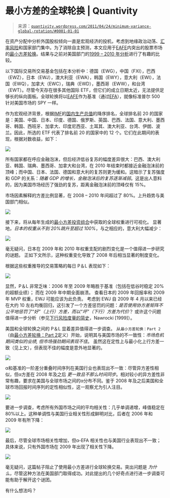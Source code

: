 <!--yml

category: 未分类

日期：2024 年 5 月 18 日 13:52:10

-->

# 最小方差的全球轮换 | Quantivity

> 来源：[`quantivity.wordpress.com/2011/04/24/minimum-variance-global-rotation/#0001-01-01`](https://quantivity.wordpress.com/2011/04/24/minimum-variance-global-rotation/#0001-01-01)

在资产分配中分析外国股权倾向一直是宏观经济的投机，考虑到地缘政治动荡、[汇率风险](http://en.wikipedia.org/wiki/Currency_risk)和国家部门集中。为了消除自主预测，本文应用于[EAFE](http://en.wikipedia.org/wiki/MSCI_EAFE)内突出的股票市场的[最小方差轮换](https://quantivity.wordpress.com/2011/04/20/minimum-variance-sector-rotation)。结果与之前对美国部门的[1999 – 2010 年分析](https://quantivity.wordpress.com/2011/04/22/minimum-variance-sector-rotation-part-2/)进行了有趣的比较。

以下国际交易所交易基金包括在本分析中：德国（EWG），中国（FXI），巴西（EWZ），日本（EWJ），澳大利亚（EWA），韩国（EWY），意大利（EWI），法国（EWQ），加拿大（EWC），瑞典（EWD），墨西哥（EWW），和台湾（EWT）。尽管今天存在很多其他国际 ETF，但它们的成立日期太近，无法提供足够长的纵向面板。全球轮换将以[EAFE](http://en.wikipedia.org/wiki/MSCI_EAFE)作为基准（通过[EFA](http://finance.yahoo.com/q?d=t&s=EFA)），就像标准普尔 500 针对美国市场的 SPY 一样。

作为宏观经济背景，根据[IMF](http://en.wikipedia.org/wiki/International_Monetary_Fund)的[国内生产总值](http://en.wikipedia.org/wiki/Gross_domestic_product)的降序排名，全球排名前 20 的国家是：美国、中国、日本、印度、德国、俄罗斯、英国、巴西、法国、意大利、墨西哥、韩国、西班牙、加拿大、印度尼西亚、土耳其、澳大利亚、台湾、伊朗、波兰。因此，所选的 ETF 代表了排名前 20 的国家中的 12 个。它们在此期间的表现，根据对数收益，如下：

![](https://quantivity.wordpress.com/wp-content/uploads/2011/04/global-rets.png)

所有国家都在呼应金融泡沫，但后经济低谷复苏的幅度差异很大：巴西、澳大利亚、韩国、瑞典、墨西哥、加拿大和台湾，在 2010 年结束时都接近金融泡沫前的顶峰；而中国、日本、法国、德国和意大利的复苏则更为缓和。这暗示了复苏强度和 GDP 的关系：*随着 GDP 的增长，金融泡沫后的复苏逐渐减弱*。这是出人意料的，因为美国市场经历了强劲的复苏，距离金融泡沫前的顶峰仅有 15%。

市场因素解释的方差比例显著，在 2008 – 2010 年间超过了 80%。上升趋势与美国部门相似。

![](https://quantivity.wordpress.com/wp-content/uploads/2011/04/longitudinal-pca-decomp-global.png)

接下来，将从每年生成的[最小方差投资组合](https://quantivity.wordpress.com/2011/04/17/minimum-variance-portfolios/)中获取的全球权重进行可视化。 显著地，*日本的权重从不到 20%跳升至超过 100%*，与之相应的，意大利大幅减少：

![](https://quantivity.wordpress.com/wp-content/uploads/2011/04/annual-mv-global-weights1.png)

毫无疑问，日本在 2009 年和 2010 年权重支配的剧烈变化是一个值得进一步研究的谜题。 正如下文所示，这种权重变化导致了 2008 年后相当显著的制度变化。

根据这些权重推导的交易策略的每日 P＆L 表现如下：

![](https://quantivity.wordpress.com/wp-content/uploads/2011/04/mvp-pl-global.png)

显然，P＆L 非常乏味：2006 年至 2009 年略胜于基准（包括在低谷时稳定 20%的超额业绩）； 而在 2009 年中期全面崩溃。 查看日本的 2009 年回报率和 2009 年 MVP 权重，EWJ 可能应该为此负责。 考虑到 EWJ 自 2009 年 4 月以来已经在大约 10 左右均衡回归，这引发了一个方差惩罚的问题：*是否使用协方差矩阵不公平地惩罚了“好”（上行）方差，而以“坏”（下行）方差为代价*？ 或许这个问题值得进一步分析（参见[下行风险度量的简史](http://citeseer.ist.psu.edu/viewdoc/summary?doi=10.1.1.22.262)，Nawrocki [1999]）。

美国和全球轮换之间的 P＆L 显着差异值得进一步调查。 从`最小方差轮换：Part 2`（由[最小方差轮换：Part 2](https://quantivity.wordpress.com/2011/04/22/minimum-variance-sector-rotation-part-2/)定义）开始，说明其与美国市场的不一致性：*市场危机期间类似的业绩, 但市场强劲期间表现不佳*。 虽然这在定性上与最小化上行方差一致（见上文），但表现不佳的幅度是意外地显著的。

![](https://quantivity.wordpress.com/wp-content/uploads/2011/04/min-var-alpha-global.png)

α和基准的一阶差分重叠时间序列在美国行业也表现出不一致：尽管异方差性相似，但α方差在 2008 年及之后 *更一致且不那么时间同步*。相对较小的异方差性非常有趣，要求在美国与全球市场之间的α分布不同。鉴于 2008 年及之后美国和全球市场回报时间序列的定性相似性，这一观察尤为引人注目。

![](https://quantivity.wordpress.com/wp-content/uploads/2011/04/min-var-alpha-diff-global.png)

要进一步调查，考虑所有外国市场之间的平均相关性：几乎单调递增，峰值稳定在 80%以上。这种单调性与美国行业相关性形成鲜明对比，后者在 2006 年和 2009 年有所下降：

![](https://quantivity.wordpress.com/wp-content/uploads/2011/04/mean-global-correlation.png)

最后，尽管全球市场相关性增加，但α-EFA 相关性也与美国行业表现出不一致；具体来说，只有外国市场在 2009 年出现了相关性下降。

![](https://quantivity.wordpress.com/wp-content/uploads/2011/04/alpha-efa-correlation.png)

毫无疑问，这篇帖子阻止了使用最小方差进行全球轮换交易。突出问题是 *为什么*，尽管这种方法在美国部门取得成功。对此提出的几个好奇点进行进一步调查可能有助于解开这个谜团。

有什么想法吗？
